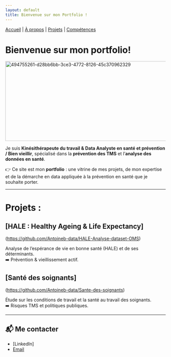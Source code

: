 ```yaml
---
layout: default
title: Bienvenue sur mon Portfolio ! 
---
```


[Accueil](/) | [À propos](/about) | [Projets](/projects) | [Compétences](/skills)

# Bienvenue sur mon portfolio!

<img width="1584" height="250" alt="494755261-d28bb6bb-3ce3-4772-8126-45c370962329" src="https://github.com/user-attachments/assets/3d01c52d-544c-4858-a239-a3f4aa33a3c2" />


Je suis **Kinésithérapeute du travail & Data Analyste en santé et prévention / Bien vieillir**, spécialisé dans la **prévention des TMS** et l’**analyse des données en santé**.  

👉 Ce site est mon **portfolio** : une vitrine de mes projets, de mon expertise et de la démarche en data appliquée à la prévention en santé que je souhaite porter.  

---

# Projets : 

## [HALE : Healthy Ageing & Life Expectancy] 
(https://github.com/Antoineb-data/HALE-Analyse-dataset-OMS)

Analyse de l’espérance de vie en bonne santé (HALE) et de ses déterminants.  
➡️ Prévention & vieillissement actif.  


## [Santé des soignants] 
(https://github.com/Antoineb-data/Sante-des-soignants)

Étude sur les conditions de travail et la santé au travail des soignants.  
➡️ Risques TMS et politiques publiques.  


---

## 📬 Me contacter  
- [LinkedIn]
- [Email](antoineb.datasante@protonmail.com)  


